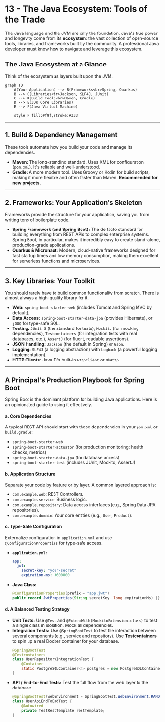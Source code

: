 # 13 - The Java Ecosystem: Tools of the Trade

The Java language and the JVM are only the foundation. Java's true power and longevity come from its **ecosystem**: the vast collection of open-source tools, libraries, and frameworks built by the community. A professional Java developer must know how to navigate and leverage this ecosystem.

## The Java Ecosystem at a Glance

Think of the ecosystem as layers built upon the JVM.

```mermaid
graph TD
    A(Your Application) --> B(Frameworks<br>Spring, Quarkus)
    B --> C(Libraries<br>Jackson, SLF4J, JUnit)
    C --> D(Build Tools<br>Maven, Gradle)
    D --> E(JDK Core Libraries)
    E --> F(Java Virtual Machine)

    style F fill:#f9f,stroke:#333
```

---

## 1. Build & Dependency Management

These tools automate how you build your code and manage its dependencies.
*   **Maven:** The long-standing standard. Uses XML for configuration (`pom.xml`). It's reliable and well-understood.
*   **Gradle:** A more modern tool. Uses Groovy or Kotlin for build scripts, making it more flexible and often faster than Maven. **Recommended for new projects.**

---

## 2. Frameworks: Your Application's Skeleton

Frameworks provide the structure for your application, saving you from writing tons of boilerplate code.
*   **Spring Framework (and Spring Boot):** The de facto standard for building everything from REST APIs to complex enterprise systems. Spring Boot, in particular, makes it incredibly easy to create stand-alone, production-grade applications.
*   **Quarkus & Micronaut:** Modern, cloud-native frameworks designed for fast startup times and low memory consumption, making them excellent for serverless functions and microservices.

---

## 3. Key Libraries: Your Toolkit

You should rarely have to build common functionality from scratch. There is almost always a high-quality library for it.
*   **Web:** `spring-boot-starter-web` (includes Tomcat and Spring MVC by default).
*   **Data Access:** `spring-boot-starter-data-jpa` (provides Hibernate), or `jOOQ` for type-safe SQL.
*   **Testing:** `JUnit 5` (the standard for tests), `Mockito` (for mocking dependencies), `Testcontainers` (for integration tests with real databases, etc.), `AssertJ` (for fluent, readable assertions).
*   **JSON Handling:** `Jackson` (the default in Spring) or `Gson`.
*   **Logging:** `SLF4J` (a logging abstraction) with `Logback` (a powerful logging implementation).
*   **HTTP Clients:** Java 11's built-in `HttpClient` or `OkHttp`.

---

## A Principal's Production Playbook for Spring Boot

Spring Boot is the dominant platform for building Java applications. Here is an opinionated guide to using it effectively.

#### a. Core Dependencies
A typical REST API should start with these dependencies in your `pom.xml` or `build.gradle`:
*   `spring-boot-starter-web`
*   `spring-boot-starter-actuator` (for production monitoring: health checks, metrics)
*   `spring-boot-starter-data-jpa` (for database access)
*   `spring-boot-starter-test` (includes JUnit, Mockito, AssertJ)

#### b. Application Structure
Separate your code by feature or by layer. A common layered approach is:
*   `com.example.web`: REST Controllers.
*   `com.example.service`: Business logic.
*   `com.example.repository`: Data access interfaces (e.g., Spring Data JPA repositories).
*   `com.example.domain`: Your core entities (e.g., `User`, `Product`).

#### c. Type-Safe Configuration
Externalize configuration in `application.yml` and use `@ConfigurationProperties` for type-safe access.

*   **`application.yml`:**
    ```yaml
    app:
      jwt:
        secret-key: "your-secret"
        expiration-ms: 3600000
    ```
*   **Java Class:**
    ```java
    @ConfigurationProperties(prefix = "app.jwt")
    public record JwtProperties(String secretKey, long expirationMs) {}
    ```

#### d. A Balanced Testing Strategy
*   **Unit Tests:** Use `@Test` and `@ExtendWith(MockitoExtension.class)` to test a single class in isolation. Mock all dependencies.
*   **Integration Tests:** Use `@SpringBootTest` to test the interaction between several components (e.g., service and repository). Use **Testcontainers** to spin up a real Docker container for your database.
    ```java
    @SpringBootTest
    @Testcontainers
    class UserRepositoryIntegrationTest {
        @Container
        static PostgreSQLContainer<?> postgres = new PostgreSQLContainer<>("postgres:14-alpine");
    }
    ```
*   **API / End-to-End Tests:** Test the full flow from the web layer to the database.
    ```java
    @SpringBootTest(webEnvironment = SpringBootTest.WebEnvironment.RANDOM_PORT)
    class UserApiEndToEndTest {
        @Autowired
        private TestRestTemplate restTemplate;
    }
    ```
